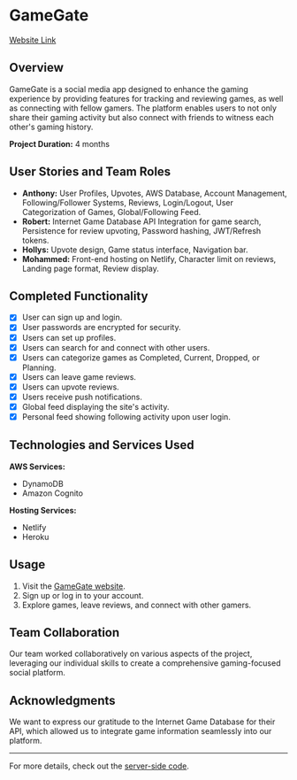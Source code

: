 # GameGate
[Website Link](https://gamegate.netlify.app)

## Overview
GameGate is a social media app designed to enhance the gaming experience by providing features for tracking and reviewing games, as well as connecting with fellow gamers. The platform enables users to not only share their gaming activity but also connect with friends to witness each other's gaming history.

**Project Duration:** 4 months

## User Stories and Team Roles

- **Anthony:** User Profiles, Upvotes, AWS Database, Account Management, Following/Follower Systems, Reviews, Login/Logout, User Categorization of Games, Global/Following Feed.
- **Robert:** Internet Game Database API Integration for game search, Persistence for review upvoting, Password hashing, JWT/Refresh tokens.
- **Hollys:** Upvote design, Game status interface, Navigation bar.
- **Mohammed:** Front-end hosting on Netlify, Character limit on reviews, Landing page format, Review display.

## Completed Functionality

- [x] User can sign up and login.
- [x] User passwords are encrypted for security.
- [x] Users can set up profiles.
- [x] Users can search for and connect with other users.
- [x] Users can categorize games as Completed, Current, Dropped, or Planning.
- [x] Users can leave game reviews.
- [x] Users can upvote reviews.
- [x] Users receive push notifications.
- [x] Global feed displaying the site's activity.
- [x] Personal feed showing following activity upon user login.

## Technologies and Services Used

**AWS Services:**
- DynamoDB
- Amazon Cognito

**Hosting Services:**
- Netlify
- Heroku

## Usage

1. Visit the [GameGate website](https://gamegate.netlify.app).
2. Sign up or log in to your account.
3. Explore games, leave reviews, and connect with other gamers.

## Team Collaboration

Our team worked collaboratively on various aspects of the project, leveraging our individual skills to create a comprehensive gaming-focused social platform.

## Acknowledgments

We want to express our gratitude to the Internet Game Database for their API, which allowed us to integrate game information seamlessly into our platform.

---

For more details, check out the [server-side code](https://github.com/RobertBangiyev/GameGate-Server).
